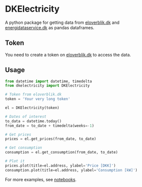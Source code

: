 # DKElectricity

A python package for getting data from [eloverblik.dk](https://eloverblik.dk) and [energidataservice.dk](https://energidataservice.dk) as pandas dataframes.

## Token

You need to create a token on [eloverblik.dk](https://eloverblik.dk) to access the data.

## Usage

```python
from datetime import datetime, timedelta
from dkelectricity import DKElectricity

# Token from eloverblik.dk
token = 'Your very long token'

el = DKElectricity(token)

# Dates of interest
to_data = datetime.today()
from_date = to_date + timedelta(weeks=-1)

# Get prices
prices = el.get_prices(from_date, to_date)

# Get consumption
consumption = el.get_consumption(from_date, to_date)

# Plot it
prices.plot(title=el.address, ylabel='Price [DKK]')
consumption.plot(title=el.address, ylabel='Consumption [kW]')
```

For more examples, see [notebooks](notebooks).

